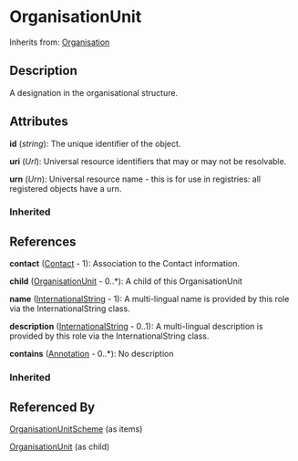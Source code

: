 
# OrganisationUnit

Inherits from: [Organisation](Organisation.md)



## Description

A designation in the organisational structure.


## Attributes

**id** (*string*): The unique identifier of the object.

**uri** (*Url*): Universal resource identifiers that may or may not be resolvable.

**urn** (*Urn*): Universal resource name - this is for use in registries: all registered objects have a urn.

### Inherited



## References

**contact** ([Contact](Contact.md) - 1): Association to the Contact information.

**child** ([OrganisationUnit](OrganisationUnit.md) - 0..*): A child of this OrganisationUnit

**name** ([InternationalString](../Base/InternationalString.md) - 1): A multi-lingual name is provided by this role via the InternationalString class.

**description** ([InternationalString](../Base/InternationalString.md) - 0..1): A multi-lingual description is provided by this role via the InternationalString class.

**contains** ([Annotation](../Base/Annotation.md) - 0..*): No description

### Inherited



## Referenced By

[OrganisationUnitScheme](OrganisationUnitScheme.md) (as items)

[OrganisationUnit](OrganisationUnit.md) (as child)



